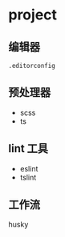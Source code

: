 # project

## 编辑器

`.editorconfig`

## 预处理器

- scss
- ts

## lint 工具

- eslint
- tslint

## 工作流

husky